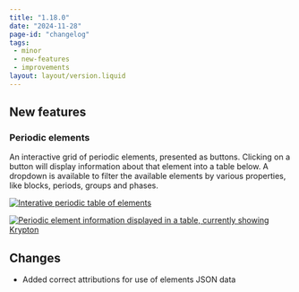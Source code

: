 ```yaml
---
title: "1.18.0"
date: "2024-11-28"
page-id: "changelog"
tags: 
 - minor
 - new-features
 - improvements
layout: layout/version.liquid
---
```

## New features
### Periodic elements
An interactive grid of periodic elements, presented as buttons. Clicking on a button will display information about that element into a table below. A dropdown is available to filter the available elements by various properties, like blocks, periods, groups and phases.

[![Interative periodic table of elements](https://github.com/user-attachments/assets/8b32e0d7-7c63-41cd-a9d9-f1d944e9d3f1)](https://github.com/user-attachments/assets/8b32e0d7-7c63-41cd-a9d9-f1d944e9d3f1)

[![Periodic element information displayed in a table, currently showing Krypton](https://github.com/user-attachments/assets/8e750b1c-6cf6-4eef-9c6d-e7088ff6e23e)](https://github.com/user-attachments/assets/8e750b1c-6cf6-4eef-9c6d-e7088ff6e23e)


## Changes
- Added correct attributions for use of elements JSON data
